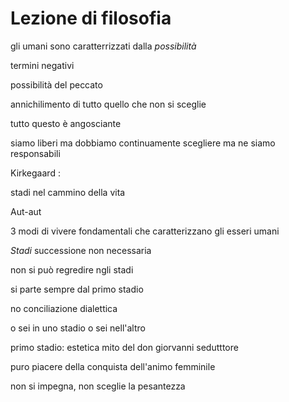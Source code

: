 # Lezione di filosofia

gli umani sono caratterrizzati dalla _possibilità_


termini negativi

possibilità del peccato


annichilimento di tutto quello che non si sceglie

tutto questo è angosciante

siamo liberi ma dobbiamo continuamente scegliere ma ne siamo responsabili

Kirkegaard :

stadi nel cammino della vita

Aut-aut

3 modi di vivere fondamentali che caratterizzano gli esseri umani

_Stadi_ 
successione non necessaria

non si può regredire ngli stadi

si parte sempre dal primo stadio

no conciliazione dialettica

o sei in uno stadio  o sei nell'altro


primo stadio: estetica
mito del don giorvanni
sedutttore

puro piacere della conquista dell'animo femminile

non si impegna, non sceglie la pesantezza
<!--stackedit_data:
eyJoaXN0b3J5IjpbMTc0OTk4MzM4NSwxNjgzMzEwOTM0XX0=
-->